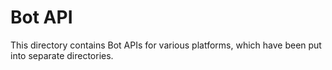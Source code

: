 # Bot API

This directory contains Bot APIs for various platforms, which have been put into separate directories.
